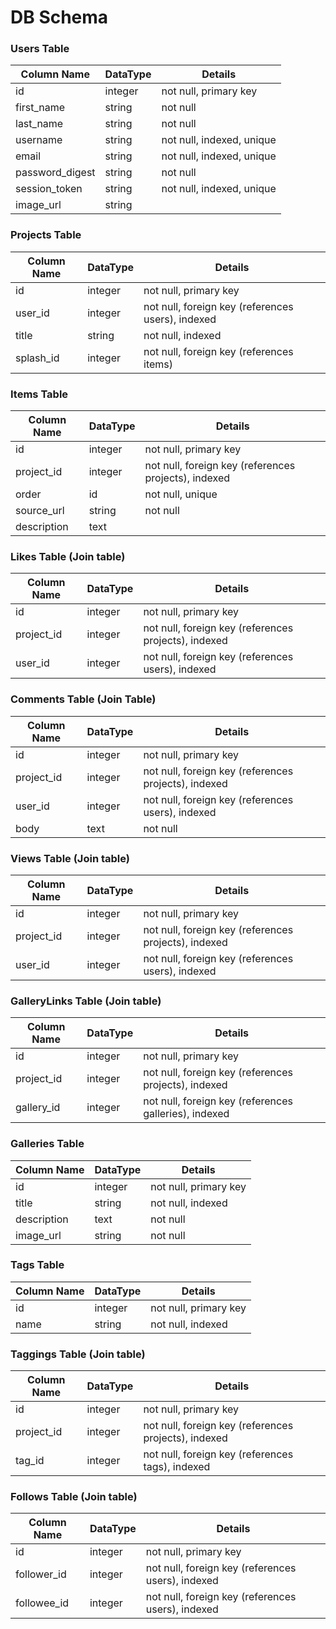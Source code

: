 # DB Schema

### Users Table
Column Name     | DataType  | Details
----------------|-----------|-----------
id              | integer   | not null, primary key
first_name      | string    | not null
last_name       | string    | not null
username        | string    | not null, indexed, unique
email           | string    | not null, indexed, unique
password_digest | string    | not null
session_token   | string    | not null, indexed, unique
image_url       | string    | 

### Projects Table
Column Name     | DataType  | Details
----------------|-----------|-----------
id              | integer   | not null, primary key
user_id         | integer   | not null, foreign key (references users), indexed
title           | string    | not null, indexed
splash_id       | integer   | not null, foreign key (references items)

### Items Table
Column Name     | DataType  | Details
----------------|-----------|-----------
id              | integer   | not null, primary key
project_id      | integer   | not null, foreign key (references projects), indexed
order           | id        | not null, unique
source_url      | string    | not null
description     | text      |

### Likes Table (Join table)
Column Name     | DataType  | Details
----------------|-----------|-----------
id              | integer   | not null, primary key
project_id      | integer   | not null, foreign key (references projects), indexed
user_id         | integer   | not null, foreign key (references users), indexed

### Comments Table (Join Table)
Column Name     | DataType  | Details
----------------|-----------|-----------
id              | integer   | not null, primary key
project_id      | integer   | not null, foreign key (references projects), indexed
user_id         | integer   | not null, foreign key (references users), indexed
body            | text      | not null

### Views Table (Join table)
Column Name     | DataType  | Details
----------------|-----------|-----------
id              | integer   | not null, primary key
project_id      | integer   | not null, foreign key (references projects), indexed
user_id         | integer   | not null, foreign key (references users), indexed

### GalleryLinks Table (Join table)
Column Name     | DataType  | Details
----------------|-----------|-----------
id              | integer   | not null, primary key
project_id      | integer   | not null, foreign key (references projects), indexed
gallery_id      | integer   | not null, foreign key (references galleries), indexed

### Galleries Table
Column Name     | DataType  | Details
----------------|-----------|-----------
id              | integer   | not null, primary key
title           | string    | not null, indexed
description     | text      | not null
image_url       | string    | not null

### Tags Table
Column Name     | DataType  | Details
----------------|-----------|-----------
id              | integer   | not null, primary key
name            | string    | not null, indexed

### Taggings Table (Join table)
Column Name     | DataType  | Details
----------------|-----------|-----------
id              | integer   | not null, primary key
project_id      | integer   | not null, foreign key (references projects), indexed
tag_id          | integer   | not null, foreign key (references tags), indexed

### Follows Table (Join table)
Column Name     | DataType  | Details
----------------|-----------|-----------
id              | integer   | not null, primary key
follower_id     | integer   | not null, foreign key (references users), indexed
followee_id     | integer   | not null, foreign key (references users), indexed

